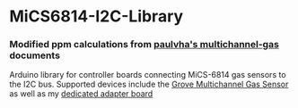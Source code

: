 # MiCS6814-I2C-Library

### Modified ppm calculations from [paulvha's multichannel-gas][3] documents

Arduino library for controller boards connecting MiCS-6814 gas sensors to the I2C bus.
Supported devices include the [Grove Multichannel Gas Sensor][2] as well as my [dedicated adapter board][1]

 [1]: https://github.com/eNBeWe/MiCS6814-I2C-PCB
 [2]: http://wiki.seeedstudio.com/Grove-Multichannel_Gas_Sensor/
 [3]: https://github.com/paulvha/multichannel-gas
